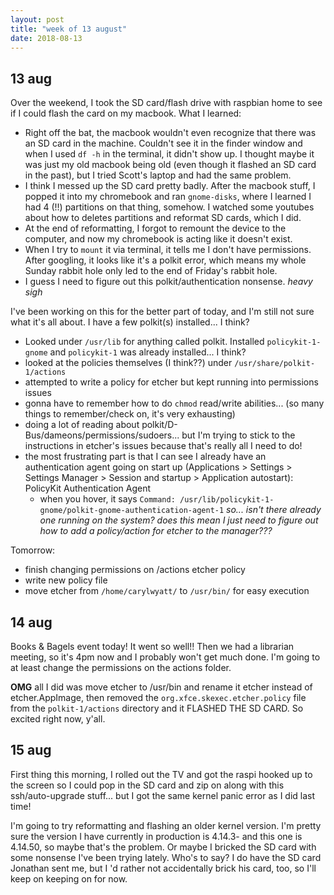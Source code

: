 ```yaml
---
layout: post
title: "week of 13 august"
date: 2018-08-13
---
```


## 13 aug

Over the weekend, I took the SD card/flash drive with raspbian home to see if I could flash the card on my macbook. What I learned:
- Right off the bat, the macbook wouldn't even recognize that there was an SD card in the machine. Couldn't see it in the finder window and when I used `df -h` in the terminal, it didn't show up. I thought maybe it was just my old macbook being old (even though it flashed an SD card in the past), but I tried Scott's laptop and had the same problem.
- I think I messed up the SD card pretty badly. After the macbook stuff, I popped it into my chromebook and ran `gnome-disks`, where I learned I had 4 (!!) partitions on that thing, somehow. I watched some youtubes about how to deletes partitions and reformat SD cards, which I did.
- At the end of reformatting, I forgot to remount the device to the computer, and now my chromebook is acting like it doesn't exist.
- When I try to `mount` it via terminal, it tells me I don't have permissions. After googling, it looks like it's a polkit error, which means my whole Sunday rabbit hole only led to the end of Friday's rabbit hole.
- I guess I need to figure out this polkit/authentication nonsense. *heavy sigh*

I've been working on this for the better part of today, and I'm still not sure what it's all about. I have a few polkit(s) installed... I think? 
- Looked under `/usr/lib` for anything called polkit. Installed `policykit-1-gnome` and `policykit-1` was already installed... I think?
- looked at the policies themselves (I think??) under `/usr/share/polkit-1/actions`
- attempted to write a policy for etcher but kept running into permissions issues
- gonna have to remember how to do `chmod` read/write abilities... (so many things to remember/check on, it's very exhausting)
- doing a lot of reading about polkit/D-Bus/dameons/permissions/sudoers... but I'm trying to stick to the instructions in etcher's issues because that's really all I need to do!
- the most frustrating part is that I can see I already have an authentication agent going on start up (Applications > Settings > Settings Manager > Session and startup > Application autostart): PolicyKit Authentication Agent
  - when you hover, it says `Command: /usr/lib/policykit-1-gnome/polkit-gnome-authentication-agent-1` *so... isn't there already one running on the system? does this mean I just need to figure out how to add a policy/action for etcher to the manager???* 

Tomorrow:
- finish changing permissions on /actions etcher policy
- write new policy file
- move etcher from `/home/carylwyatt/` to `/usr/bin/` for easy execution

## 14 aug

Books & Bagels event today! It went so well!! Then we had a librarian meeting, so it's 4pm now and I probably won't get much done. I'm going to at least change the permissions on the actions folder.

**OMG** all I did was move etcher to /usr/bin and rename it etcher instead of etcher.AppImage, then removed the `org.xfce.skexec.etcher.policy` file from the `polkit-1/actions` directory and it FLASHED THE SD CARD. So excited right now, y'all.

## 15 aug

First thing this morning, I rolled out the TV and got the raspi hooked up to the screen so I could pop in the SD card and zip on along with this ssh/auto-upgrade stuff... but I got the same kernel panic error as I did last time!

I'm going to try reformatting and flashing an older kernel version. I'm pretty sure the version I have currently in production is 4.14.3- and this one is 4.14.50, so maybe that's the problem. Or maybe I bricked the SD card with some nonsense I've been trying lately. Who's to say? I do have the SD card Jonathan sent me, but I 'd rather not accidentally brick his card, too, so I'll keep on keeping on for now.
